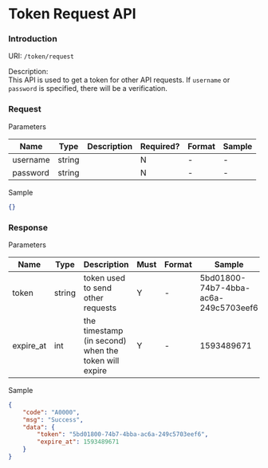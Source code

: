 # Token Request API

### Introduction
URI: `/token/request`

Description:  
This API is used to get a token for other API requests.
If `username` or `password` is specified, there will be a verification.


### Request

Parameters

|Name|Type|Description|Required?|Format|Sample|
|----|----|-----------|---------|------|------|
| username | string | | N | - | - |
| password | string | | N | - | - |

Sample
```json
{}
```
### Response

Parameters

|Name|Type|Description|Must|Format|Sample|
|----|----|-----------|---------|------|------|
| token | string | token used to send other requests | Y | - | 5bd01800-74b7-4bba-ac6a-249c5703eef6 |
| expire_at | int | the timestamp (in second) when the token will expire | Y | - | 1593489671 |

Sample
```json
{
    "code": "A0000",
    "msg": "Success",
    "data": {
        "token": "5bd01800-74b7-4bba-ac6a-249c5703eef6",
        "expire_at": 1593489671
    }
}
```
